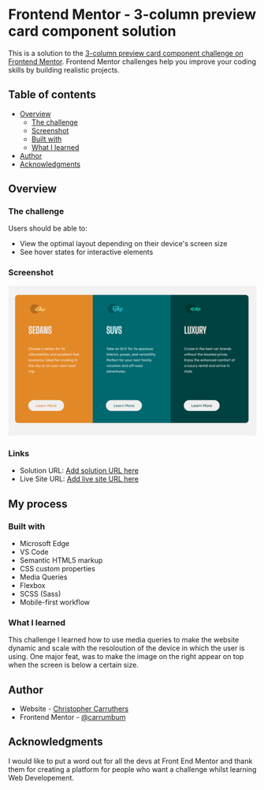 # Frontend Mentor - 3-column preview card component solution

This is a solution to the [3-column preview card component challenge on Frontend Mentor](https://www.frontendmentor.io/challenges/3column-preview-card-component-pH92eAR2-). Frontend Mentor challenges help you improve your coding skills by building realistic projects.

## Table of contents

- [Overview](#overview)
  - [The challenge](#the-challenge)
  - [Screenshot](#screenshot)
  - [Built with](#built-with)
  - [What I learned](#what-i-learned)
- [Author](#author)
- [Acknowledgments](#acknowledgments)

## Overview

### The challenge

Users should be able to:

- View the optimal layout depending on their device's screen size
- See hover states for interactive elements

### Screenshot

![](./images/screenshot.png)

### Links

- Solution URL: [Add solution URL here](https://your-solution-url.com)
- Live Site URL: [Add live site URL here](https://your-live-site-url.com)

## My process

### Built with

- Microsoft Edge
- VS Code
- Semantic HTML5 markup
- CSS custom properties
- Media Queries
- Flexbox
- SCSS (Sass)
- Mobile-first workflow

### What I learned

This challenge I learned how to use media queries to make the website dynamic and scale with the resoloution of the device in which the user is using. One major feat, was to make the image on the right appear on top when the screen is below a certain size.

## Author

- Website - [Christopher Carruthers](https://github.com/Chris971991)
- Frontend Mentor - [@carrumbum](https://www.frontendmentor.io/profile/carrumbum)

## Acknowledgments

I would like to put a word out for all the devs at Front End Mentor and thank them for creating a platform for people who want a challenge whilst learning Web Developement.
